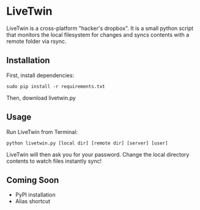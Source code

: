 LiveTwin
========

LiveTwin is a cross-platform "hacker's dropbox". It is a small python script that monitors the local filesystem for changes and syncs contents with a remote folder via rsync.

Installation
------------
First, install dependencies:

	sudo pip install -r requirements.txt

Then, download livetwin.py

Usage
-----
Run LiveTwin from Terminal:

	python livetwin.py [local dir] [remote dir] [server] [user]

LiveTwin will then ask you for your password. Change the local directory contents to watch files instantly sync!

Coming Soon
------------
- PyPI installation
- Alias shortcut

